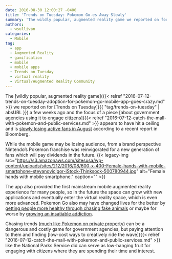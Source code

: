 ```yaml
---
date: 2016-08-30 12:00:27 -0400
title: 'Trends on Tuesday: Pokemon Go-es Away Slowly'
summary: 'The wildly popular, augmented reality game we reported on for Trends on Tuesday a few weeks ago and the focus of a piece about government agencies using it to engage citizens appears to have hit a ceiling and is slowly losing active fans in August according to a recent report in Bloomberg. While the mobile game may'
authors:
  - wsullivan
categories:
  - Mobile
tag:
  - app
  - Augmented Reality
  - gamification
  - mobile
  - mobile apps
  - Trends on Tuesday
  - virtual reality
  - Virtual/Augmented Reality Community
---
```


The [wildly popular, augmented reality game]({{< relref "2016-07-12-trends-on-tuesday-adoption-for-pokemon-go-mobile-app-goes-crazy.md" >}} we reported on for [Trends on Tuesday]({{ "tag/trends-on-tuesday" | absURL }}) a few weeks ago and the focus of a piece [about government agencies using it to engage citizens]({{< relref "2016-07-12-catch-the-mall-with-pokemon-and-public-services.md" >}} appears to have hit a ceiling and is [slowly losing active fans in August](https://www.bloomberg.com/news/articles/2016-08-22/these-charts-show-that-pokemon-go-is-already-in-decline) according to a recent report in Bloomberg.

While the mobile game may be losing audience, from a brand perspective Nintendo’s Pokemon franchise was reinvigorated for a new generation of fans which will pay dividends in the future. {{< legacy-img src="https://s3.amazonaws.com/sitesusa/wp-content/uploads/sites/212/2016/08/600-x-400-Female-hands-with-mobile-smartphone-stevanovicigor-iStock-Thinksock-500780944.jpg" alt="Female hands with mobile smartphone." caption="" >}} 

The app also provided the first mainstream mobile augmented reality experience for many people, so in the future the space can grow with new applications and eventually enter the virtual reality space, which is even more advanced. Pokemon Go also may have changed lives for the better by [getting people more healthy through chasing fake animals](http://health.usnews.com/wellness/articles/2016-07-11/pokemon-go-has-everyone-exercising) or maybe for worse by [growing an insatiable addiction](http://www.slate.com/articles/technology/gaming/2016/08/i_am_a_hardcore_pokemon_go_player_and_i_might_not_be_ok.html).

Chasing trends ([much like Pokemon on private property](http://nationalreport.net/teen-killed-trespassing-while-playing-pokemon-go/)) can be a dangerous and costly game for government agencies, but paying attention to them and finding [low-cost ways to creatively ride the wave]({{< relref "2016-07-12-catch-the-mall-with-pokemon-and-public-services.md" >}} like the National Parks Service did can serve as low-hanging fruit for engaging with citizens where they are spending their time and interest.